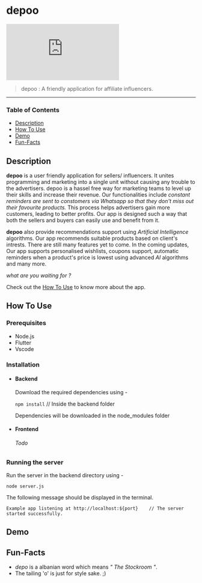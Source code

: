 # depoo

![Logo](https://www.freelogoservices.com/api/main/images/1j+ojFVDOMkX9Wytexe43D6khvCBpR5JnhrNwXs1M3EMoAJtliMkhPpo8...wz)

 > depoo : A friendly application for affiliate influencers.
 
 ---

### Table of Contents

- [Description](#description)
- [How To Use](#how-to-use)
- [Demo](#demo)
- [Fun-Facts](#fun-facts)


## Description
  **depoo**  is a user friendly application for sellers/ influencers. It unites programming and marketing into a single unit without causing any trouble to the advertisers. depoo is a hassel free way for marketing teams to level up their skills and increase their revenue. Our functionalities include *constant reminders are sent to constomers  via Whatsapp so that they don't miss out their favourite products.* This process helps advertisers gain more customers, leading to better profits. Our app is designed such a way that both the sellers and buyers can easily use and benefit from it.
  
  **depoo** also provide recommendations support using *Artificial Intelligence* algorithms. Our app recommends suitable products based on client's intrests. There are still many features yet to come. In the coming updates, Our app supports personalised wishlists, coupons support, automatic reminders when a product's price is lowest using advanced *AI* algorithms and many more. 
  
  *what are you waiting for ?*
  
  Check out the 
  [How To Use](#how-to-use) to know more about the app. 
  
  
## How To Use  
  
### Prerequisites

   * Node.js
   * Flutter
   * Vscode

### Installation
* #### Backend
    Download the required dependencies using -

    ``` npm install ``` // Inside the backend folder   

    Dependencies will be downloaded in the node_modules folder

* #### Frontend
    ###### Todo

### Running the server
Run the server in the backend directory using -

``` 
node server.js 
```

The following message should be displayed in the terminal.
``` 
Example app listening at http://localhost:${port}    // The server started successfully.
```

## Demo

## Fun-Facts 
- *depo* is a albanian word which means *" The Stockroom "*.
- The tailing 'o' is just for style sake. ;)

